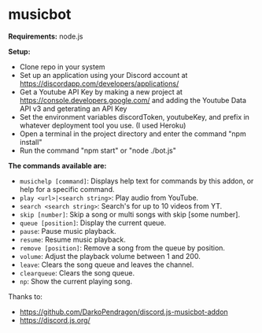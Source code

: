 # musicbot

__Requirements:__
  node.js
  
__Setup:__ 
+ Clone repo in your system  
+ Set up an application using your Discord account at https://discordapp.com/developers/applications/  
+ Get a Youtube API Key by making a new project at https://console.developers.google.com/ and adding the Youtube Data API v3 and geterating an API Key  
+ Set the environment variables discordToken, youtubeKey, and prefix in whatever deployment tool you use. (I used Heroku)   
+ Open a terminal in the project directory and enter the command "npm install"  
+ Run the command "npm start" or "node ./bot.js"  

__The commands available are:__   
* `musichelp [command]`: Displays help text for commands by this addon, or help for a specific command.
* `play <url>|<search string>`: Play audio from YouTube.
* `search <search string>`: Search's for up to 10 videos from YT.
* `skip [number]`: Skip a song or multi songs with skip [some number].
* `queue [position]`: Display the current queue.
* `pause`: Pause music playback.
* `resume`: Resume music playback.
* `remove [position]`: Remove a song from the queue by position.
* `volume`: Adjust the playback volume between 1 and 200.
* `leave`: Clears the song queue and leaves the channel.
* `clearqueue`: Clears the song queue.
* `np`: Show the current playing song.  

Thanks to:  
+ https://github.com/DarkoPendragon/discord.js-musicbot-addon   
+ https://discord.js.org/  
